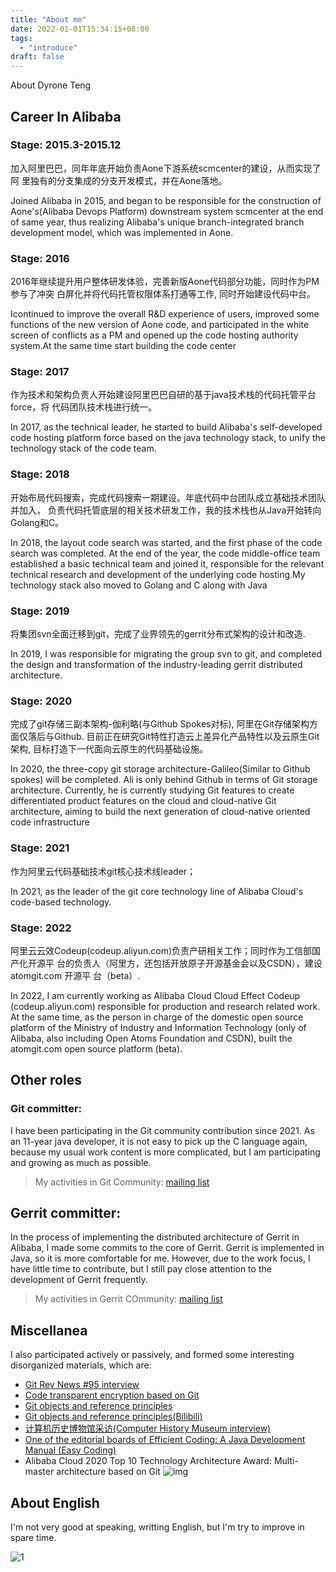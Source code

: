 ```yaml
---
title: "About me"
date: 2022-01-01T15:34:15+08:00
tags:
  - "introduce"
draft: false
---
```


About Dyrone Teng

## Career In Alibaba

### Stage: 2015.3-2015.12

加入阿里巴巴，同年年底开始负责Aone下游系统scmcenter的建设，从而实现了阿
里独有的分支集成的分支开发模式，并在Aone落地。

Joined Alibaba in 2015, and began to be responsible for the construction of
Aone's(Alibaba Devops Platform) downstream system scmcenter at the end of same
year, thus realizing Alibaba's unique branch-integrated branch development
model, which was implemented in Aone.

### Stage: 2016

2016年继续提升用户整体研发体验，完善新版Aone代码部分功能，同时作为PM参与了冲突
白屏化并将代码托管权限体系打通等工作, 同时开始建设代码中台。

Icontinued to improve the overall R&D experience of users, improved
some functions of the new version of Aone code, and participated in the white
screen of conflicts as a PM and opened up the code hosting authority system.At
the same time start building the code center


### Stage: 2017

作为技术和架构负责人开始建设阿里巴巴自研的基于java技术栈的代码托管平台force，将
代码团队技术栈进行统一。

In 2017, as the technical leader, he started to build Alibaba's self-developed
code hosting platform force based on the java technology stack, to unify the
technology stack of the code team.

### Stage: 2018

开始布局代码搜索，完成代码搜索一期建设。年底代码中台团队成立基础技术团队并加入，
负责代码托管底层的相关技术研发工作，我的技术栈也从Java开始转向Golang和C。

In 2018, the layout code search was started, and the first phase of the code
search was completed. At the end of the year, the code middle-office team
established a basic technical team and joined it, responsible for the relevant
technical research and development of the underlying code hosting.My technology
stack also moved to Golang and C along with Java

### Stage: 2019

将集团svn全面迁移到git，完成了业界领先的gerrit分布式架构的设计和改造.

In 2019, I was responsible for migrating the group svn to git, and completed the
design and transformation of the industry-leading gerrit distributed
architecture.

### Stage: 2020

完成了git存储三副本架构-伽利略(与Github Spokes对标), 阿里在Git存储架构方
面仅落后与Github. 目前正在研究Git特性打造云上差异化产品特性以及云原生Git架构,
目标打造下一代面向云原生的代码基础设施。

In 2020, the three-copy git storage architecture-Galileo(Similar to Github
spokes) will be completed. Ali is only behind Github in terms of Git storage
architecture. Currently, he is currently studying Git features to create
differentiated product features on the cloud and cloud-native Git architecture,
aiming to build the next generation of cloud-native oriented code infrastructure

### Stage: 2021

作为阿里云代码基础技术git核心技术线leader；

In 2021, as the leader of the git core technology line of Alibaba Cloud's
code-based technology.

### Stage: 2022

阿里云云效Codeup(codeup.aliyun.com)负责产研相关工作；同时作为工信部国产化开源平
台的负责人（阿里方，还包括开放原子开源基金会以及CSDN），建设 atomgit.com 开源平
台（beta）.

In 2022, I am currently working as Alibaba Cloud Cloud Effect Codeup
(codeup.aliyun.com) responsible for production and research related work. At the
same time, as the person in charge of the domestic open source platform of the
Ministry of Industry and Information Technology (only of Alibaba, also including
Open Atoms Foundation and CSDN), built the atomgit.com open source platform (beta).

## Other roles

### Git committer: 

I have been participating in the Git community contribution since 2021. As an
11-year java developer, it is not easy to pick up the C language again, because
my usual work content is more complicated, but I am participating and growing as
much as possible.

> My activities in Git Community: [mailing list](https://lore.kernel.org/git/?q=Teng+Long "mailing list")

## Gerrit committer:

In the process of implementing the distributed architecture of Gerrit in
Alibaba, I made some commits to the core of Gerrit. Gerrit is implemented in
Java, so it is more comfortable for me. However, due to the work focus, I have
little time to contribute, but I still pay close attention to the development of
Gerrit frequently.

> My activities in Gerrit COmmunity: [mailing list](https://gerrit-review.googlesource.com/q/dyroneteng@gmail.com "mailing list")

## Miscellanea

I also participated actively or passively, and formed some interesting
disorganized materials, which are:

* [Git Rev News #95 interview](https://git.github.io/rev_news/2023/01/31/edition-95/ "Git Rev News #95 interview")
* [Code transparent encryption based on Git](https://mp.weixin.qq.com/s/i5oHyDz-UiFdYXTku8cGLw)
* [Git objects and reference principles](https://mp.weixin.qq.com/s/UTETcreecYfotJzlR1fAkw)
* [Git objects and reference principles(Bilibili)](https://www.bilibili.com/video/BV1a44y1b7tm)
* [计算机历史博物馆采访(Computer History Museum interview)](https://www.xiaoyuzhoufm.com/episode/63ea3205e99bdef7d39ea6d8)
* [One of the editorial boards of Efficient Coding: A Java Development Manual (Easy Coding)](https://github.com/alibaba/p3c/blob/master/Java%E5%BC%80%E5%8F%91%E6%89%8B%E5%86%8C(%E9%BB%84%E5%B1%B1%E7%89%88).pdf)
* Alibaba Cloud 2020 Top 10 Technology Architecture Award: Multi-master architecture based on Git
![img](https://intranetproxy.alipay.com/skylark/lark/0/2023/png/2601/1683776150239-afbf7aa5-73e4-4acc-9d54-5aa7109ee2d1.png?x-oss-process=image%2Fresize%2Cw_1350%2Climit_0 "img")

## About English

I'm not very good at speaking, writting English, but I'm try to improve in spare
time.

![1](https://intranetproxy.alipay.com/skylark/lark/0/2022/png/2601/1655300175101-c07b2c8e-2f23-4943-b3a6-d50239e0f08a.png?x-oss-process=image%2Fresize%2Cw_1200%2Climit_0)
